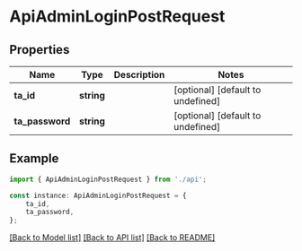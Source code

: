 # ApiAdminLoginPostRequest


## Properties

Name | Type | Description | Notes
------------ | ------------- | ------------- | -------------
**ta_id** | **string** |  | [optional] [default to undefined]
**ta_password** | **string** |  | [optional] [default to undefined]

## Example

```typescript
import { ApiAdminLoginPostRequest } from './api';

const instance: ApiAdminLoginPostRequest = {
    ta_id,
    ta_password,
};
```

[[Back to Model list]](../README.md#documentation-for-models) [[Back to API list]](../README.md#documentation-for-api-endpoints) [[Back to README]](../README.md)
